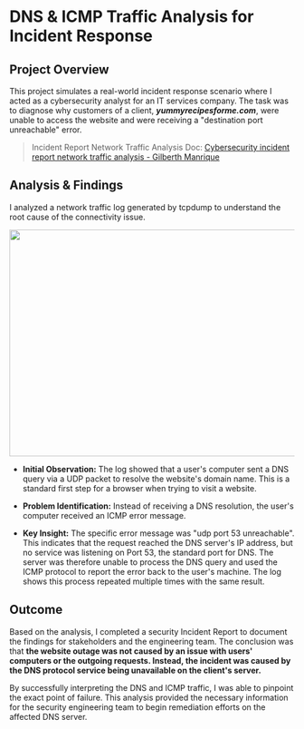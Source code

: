 # DNS & ICMP Traffic Analysis for Incident Response
## Project Overview

This project simulates a real-world incident response scenario where I acted as a cybersecurity analyst for an IT services company. The task was to diagnose why customers of a client, ***yummyrecipesforme.com***, were unable to access the website and were receiving a "destination port unreachable" error.

>Incident Report Network Traffic Analysis Doc: [Cybersecurity incident report network traffic analysis - Gilberth Manrique](https://docs.google.com/document/d/1q-PP6nvaeX5dO_8maAuy-8Ue9NY1RXDeeJ_dJdWbBj0/edit?usp=sharing)


## Analysis & Findings

I analyzed a network traffic log generated by tcpdump to understand the root cause of the connectivity issue.

<p align="center">
<img src="https://github.com/user-attachments/assets/61f11ddf-f868-4706-9c57-ef584dd35f17" width="700" height="400">
</p>

- <b>Initial Observation:</b> The log showed that a user's computer sent a DNS query via a UDP packet to resolve the website's domain name. This is a standard first step for a browser when trying to visit a website.

- <b>Problem Identification:</b> Instead of receiving a DNS resolution, the user's computer received an ICMP error message.

- <b>Key Insight:</b> The specific error message was "udp port 53 unreachable". This indicates that the request reached the DNS server's IP address, but no service was listening on Port 53, the standard port for DNS. The server was therefore unable to process the DNS query and used the ICMP protocol to report the error back to the user's machine. The log shows this process repeated multiple times with the same result.

## Outcome
Based on the analysis, I completed a security Incident Report to document the findings for stakeholders and the engineering team. The conclusion was that **the website outage was not caused by an issue with users' computers or the outgoing requests. Instead, the incident was caused by the DNS protocol service being unavailable on the client's server.**

By successfully interpreting the DNS and ICMP traffic, I was able to pinpoint the exact point of failure. This analysis provided the necessary information for the security engineering team to begin remediation efforts on the affected DNS server.
